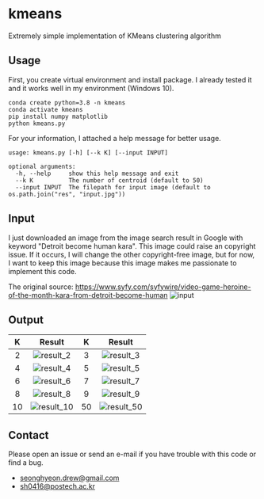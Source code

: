 # kmeans
Extremely simple implementation of KMeans clustering algorithm

## Usage

First, you create virtual environment and install package.
I already tested it and it works well in my environment (Windows 10).
```
conda create python=3.8 -n kmeans
conda activate kmeans
pip install numpy matplotlib
python kmeans.py
```

For your information, I attached a help message for better usage.
```
usage: kmeans.py [-h] [--k K] [--input INPUT]

optional arguments:
  -h, --help     show this help message and exit
  --k K          The number of centroid (default to 50)
  --input INPUT  The filepath for input image (default to os.path.join("res", "input.jpg"))
```

## Input

I just downloaded an image from the image search result in Google with keyword "Detroit become human kara".
This image could raise an copyright issue.
If it occurs, I will change the other copyright-free image, but for now, I want to keep this image because this image makes me passionate to implement this code.

The original source: https://www.syfy.com/syfywire/video-game-heroine-of-the-month-kara-from-detroit-become-human
![input](https://user-images.githubusercontent.com/12251974/109493461-ded12700-7acf-11eb-8c73-782f20bcfc7a.jpg)

## Output

| K | Result          | K | Result |
|:-:|:---------------:|:-:|:------:|
| 2 | ![result_2](https://user-images.githubusercontent.com/12251974/109493389-c3feb280-7acf-11eb-8f67-bc30dd332350.gif) | 3 | ![result_3](https://user-images.githubusercontent.com/12251974/109493400-c82ad000-7acf-11eb-8603-4f300f0c3a74.gif) |
| 4 | ![result_4](https://user-images.githubusercontent.com/12251974/109493403-c9f49380-7acf-11eb-8714-b86ee5704567.gif) | 5 | ![result_5](https://user-images.githubusercontent.com/12251974/109493406-cbbe5700-7acf-11eb-97fd-61ef2f8a4b3b.gif) |
| 6 | ![result_6](https://user-images.githubusercontent.com/12251974/109493409-ccef8400-7acf-11eb-8f5b-885f84dfc042.gif) | 7 | ![result_7](https://user-images.githubusercontent.com/12251974/109493410-ce20b100-7acf-11eb-94bf-c3cfa1ed5444.gif) |
| 8 | ![result_8](https://user-images.githubusercontent.com/12251974/109493411-cf51de00-7acf-11eb-92be-d433f89b2153.gif) | 9 | ![result_9](https://user-images.githubusercontent.com/12251974/109493417-d0830b00-7acf-11eb-94bc-dccb2dc67ccf.gif) |
| 10 | ![result_10](https://user-images.githubusercontent.com/12251974/109493420-d1b43800-7acf-11eb-86b1-a4ed9fe30152.gif) | 50 | ![result_50](https://user-images.githubusercontent.com/12251974/109493421-d2e56500-7acf-11eb-9bba-a2f6fc39a213.gif) |

## Contact

Please open an issue or send an e-mail if you have trouble with this code or find a bug.

* seonghyeon.drew@gmail.com
* sh0416@postech.ac.kr
